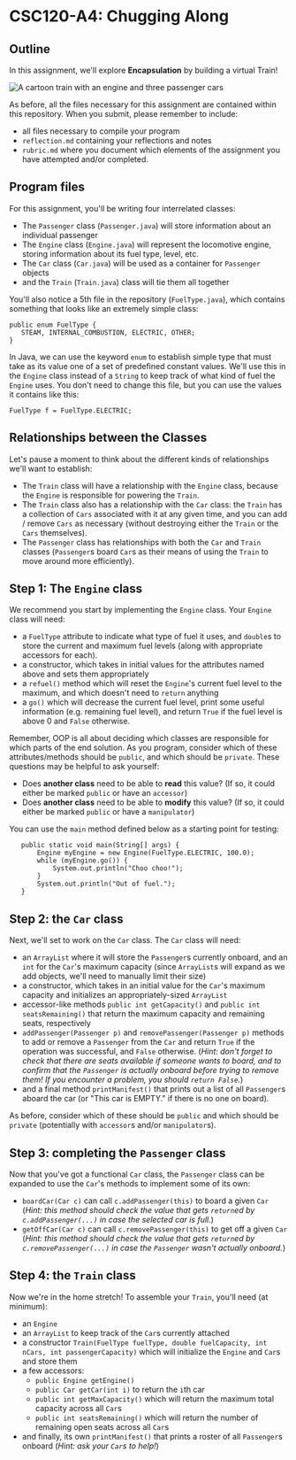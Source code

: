 # CSC120-A4: Chugging Along

## Outline
In this assignment, we'll explore **Encapsulation** by building a virtual Train!

![A cartoon train with an engine and three passenger cars](https://jcrouser.github.io/CSC120/img/train.png)

As before, all the files necessary for this assignment are contained within this repository. When you submit, please remember to include:

 - all files necessary to compile your program
 - `reflection.md` containing your reflections and notes
 - `rubric.md` where you document which elements of the assignment you have attempted and/or completed.
 
##  Program files
For this assignment, you'll be writing four interrelated classes:

 - The `Passenger` class (`Passenger.java`) will store information about an individual passenger
 - The `Engine` class (`Engine.java`) will represent the locomotive engine, storing information about its fuel type, level, etc.
 - The `Car` class (`Car.java`) will be used as a container for `Passenger` objects
 - and the `Train` (`Train.java`) class will tie them all together
 
 You'll also notice a 5th file in the repository (`FuelType.java`), which contains something that looks like an extremely simple class:
 ```
public enum FuelType {
    STEAM, INTERNAL_COMBUSTION, ELECTRIC, OTHER;
}
```
In Java, we can use the keyword `enum` to establish simple type that must take as its value one of a set of predefined constant values. We'll use this in the `Engine` class instead of a `String` to keep track of what kind of fuel the `Engine` uses. You don't need to change this file, but you can use the values it contains like this:

```
FuelType f = FuelType.ELECTRIC;
```

## Relationships between the Classes
 
Let's pause a moment to think about the different kinds of relationships we'll want to establish:

 - The `Train` class will have a relationship with the `Engine` class, because the `Engine` is responsible for powering the `Train`.
 - The `Train` class also has a relationship with the `Car` class: the `Train` has a collection of `Cars` associated with it at any given time, and you can add / remove `Cars` as necessary (without destroying either the `Train` or the `Cars` themselves).
 - The `Passenger` class has relationships with both the `Car` and `Train` classes (`Passenger`s board `Car`s as their means of using the `Train` to move around more efficiently).
 
 ## Step 1: The `Engine` class
 We recommend you start by implementing the `Engine` class. Your `Engine` class will need:
 
  - a `FuelType` attribute to indicate what type of fuel it uses, and `double`s to store the current and maximum fuel levels (along with appropriate accessors for each).
  - a constructor, which takes in initial values for the attributes named above and sets them appropriately
  - a `refuel()` method which will reset the `Engine`'s current fuel level to the maximum, and which doesn't need to `return` anything
  - a `go()` which will decrease the current fuel level, print some useful information (e.g. remaining fuel level), and return `True` if the fuel level is above 0 and `False` otherwise.

Remember, OOP is all about deciding which classes are responsible for which parts of the end solution. As you program, consider which of these attributes/methods should be `public`, and which should be `private`. These questions may be helpful to ask yourself:
 - Does **another class** need to be able to **read** this value? (If so, it could either be marked `public` or have an `accessor`)
 - Does **another class** need to be able to **modify** this value? (If so, it could either be marked `public` or have a `manipulator`)

 
You can use the `main` method defined below as a starting point for testing:
 ```
    public static void main(String[] args) {
        Engine myEngine = new Engine(FuelType.ELECTRIC, 100.0);
        while (myEngine.go()) {
            System.out.println("Choo choo!");
        }
        System.out.println("Out of fuel.");
    }
```

## Step 2: the `Car` class
Next, we'll set to work on the `Car` class. The `Car` class will need:

 - an `ArrayList` where it will store the `Passenger`s currently onboard, and an `int` for the `Car`'s maximum capacity (since `ArrayList`s will expand as we add objects, we'll need to manually limit their size)
 - a constructor, which takes in an initial value for the `Car`'s maximum capacity and initializes an appropriately-sized `ArrayList`
 - accessor-like methods `public int getCapacity()` and `public int seatsRemaining()` that return the maximum capacity and remaining seats, respectively
 - `addPassenger(Passenger p)` and `removePassenger(Passenger p)` methods to add or remove a `Passenger` from the `Car` and return `True` if the operation was successful, and `False` otherwise. (_Hint: don't forget to check that there are seats available if someone wants to board, and to confirm that the `Passenger` is actually onboard before trying to remove them! If you encounter a problem, you should `return False`._)
 - and a final method `printManifest()` that prints out a list of all `Passenger`s aboard the car (or "This car is EMPTY." if there is no one on board).

As before, consider which of these should be `public` and which should be `private` (potentially with `accessor`s and/or `manipulator`s).

## Step 3: completing the `Passenger` class
Now that you've got a functional `Car` class, the `Passenger` class can be expanded to use the `Car`'s methods to implement some of its own:

 - `boardCar(Car c)` can call `c.addPassenger(this)` to board a given `Car` (_Hint: this method should check the value that gets `return`ed by `c.addPassenger(...)` in case the selected car is full._)
 - `getOffCar(Car c)` can call `c.removePassenger(this)` to get off a given `Car` (_Hint: this method should check the value that gets `return`ed by `c.removePassenger(...)` in case the `Passenger` wasn't actually onboard._)

## Step 4: the `Train` class
Now we're in the home stretch! To assemble your `Train`, you'll need (at minimum):

 -  an `Engine`
 -  an `ArrayList` to keep track of the `Car`s currently attached
 -  a constructor `Train(FuelType fuelType, double fuelCapacity, int nCars, int passengerCapacity)` which will initialize the `Engine` and `Car`s and store them
 -  a few accessors:
     -  `public Engine getEngine()`
     -  `public Car getCar(int i)` to return the `i`th car
     -  `public int getMaxCapacity()` which will return the maximum total capacity across all `Car`s
     -  `public int seatsRemaining()` which will return the number of remaining open seats across all `Car`s
- and finally, its own `printManifest()` that prints a roster of all `Passenger`s onboard (_Hint: ask your `Car`s to help!_)
